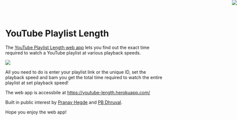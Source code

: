 <style type="text/css">
    #image-right {
        position: absolute;
        right: 0;
        top: 0;
        display: block;
        float: right;
    }
</style>
# YouTube Playlist Length <img id="image-right" src="https://www.freeiconspng.com/thumbs/youtube-logo-png/hd-youtube-logo-png-transparent-background-20.png">

The <a href="https://youtube-length.herokuapp.com/">YouTube Playlist Length web app</a> lets you find out the exact time required to watch a YouTube playlist at various playback speeds.

<img src="https://i.imgur.com/tIy3YGQ.png">

All you need to do is enter your playlist link or the unique ID, set the playback speed and bam you get the total time required to watch the entire playlist at set playback speed!

The web app is accessbile at <a href="<<https://youtube-length.herokuapp.com/>>">https://youtube-length.herokuapp.com/</a>

Built in public interest by <a href="https://github.com/pranavhegde006">Pranav Hegde</a> and <a href="https://github.com/Dhruval360"> PB Dhruval</a>.

Hope you enjoy the web app!